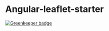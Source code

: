 # Angular-leaflet-starter

[![Greenkeeper badge](https://badges.greenkeeper.io/AlexeyKorkoza/Angular-leaflet-starter.svg)](https://greenkeeper.io/)